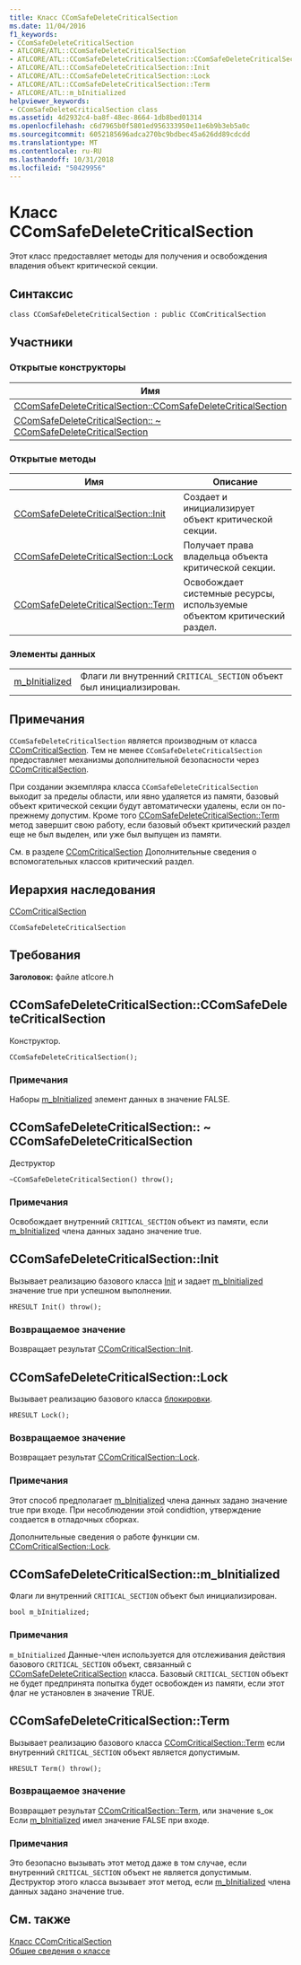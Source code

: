 ```yaml
---
title: Класс CComSafeDeleteCriticalSection
ms.date: 11/04/2016
f1_keywords:
- CComSafeDeleteCriticalSection
- ATLCORE/ATL::CComSafeDeleteCriticalSection
- ATLCORE/ATL::CComSafeDeleteCriticalSection::CComSafeDeleteCriticalSection
- ATLCORE/ATL::CComSafeDeleteCriticalSection::Init
- ATLCORE/ATL::CComSafeDeleteCriticalSection::Lock
- ATLCORE/ATL::CComSafeDeleteCriticalSection::Term
- ATLCORE/ATL::m_bInitialized
helpviewer_keywords:
- CComSafeDeleteCriticalSection class
ms.assetid: 4d2932c4-ba8f-48ec-8664-1db8bed01314
ms.openlocfilehash: c6d7965b0f5801ed956333950e11e6b9b3eb5a0c
ms.sourcegitcommit: 6052185696adca270bc9bdbec45a626dd89cdcdd
ms.translationtype: MT
ms.contentlocale: ru-RU
ms.lasthandoff: 10/31/2018
ms.locfileid: "50429956"
---
```

# <a name="ccomsafedeletecriticalsection-class"></a>Класс CComSafeDeleteCriticalSection

Этот класс предоставляет методы для получения и освобождения владения объект критической секции.

## <a name="syntax"></a>Синтаксис

```
class CComSafeDeleteCriticalSection : public CComCriticalSection
```

## <a name="members"></a>Участники

### <a name="public-constructors"></a>Открытые конструкторы

|Имя|Описание|
|----------|-----------------|
|[CComSafeDeleteCriticalSection::CComSafeDeleteCriticalSection](#ccomsafedeletecriticalsection)|Конструктор.|
|[CComSafeDeleteCriticalSection:: ~ CComSafeDeleteCriticalSection](#dtor)|Деструктор|

### <a name="public-methods"></a>Открытые методы

|Имя|Описание|
|----------|-----------------|
|[CComSafeDeleteCriticalSection::Init](#init)|Создает и инициализирует объект критической секции.|
|[CComSafeDeleteCriticalSection::Lock](#lock)|Получает права владельца объекта критической секции.|
|[CComSafeDeleteCriticalSection::Term](#term)|Освобождает системные ресурсы, используемые объектом критический раздел.|

### <a name="data-members"></a>Элементы данных

|||
|-|-|
|[m_bInitialized](#m_binitialized)|Флаги ли внутренний `CRITICAL_SECTION` объект был инициализирован.|

## <a name="remarks"></a>Примечания

`CComSafeDeleteCriticalSection` является производным от класса [CComCriticalSection](../../atl/reference/ccomcriticalsection-class.md). Тем не менее `CComSafeDeleteCriticalSection` предоставляет механизмы дополнительной безопасности через [CComCriticalSection](../../atl/reference/ccomcriticalsection-class.md).

При создании экземпляра класса `CComSafeDeleteCriticalSection` выходит за пределы области, или явно удаляется из памяти, базовый объект критической секции будут автоматически удалены, если он по-прежнему допустим. Кроме того [CComSafeDeleteCriticalSection::Term](#term) метод завершит свою работу, если базовый объект критический раздел еще не был выделен, или уже был выпущен из памяти.

См. в разделе [CComCriticalSection](../../atl/reference/ccomcriticalsection-class.md) Дополнительные сведения о вспомогательных классов критический раздел.

## <a name="inheritance-hierarchy"></a>Иерархия наследования

[CComCriticalSection](../../atl/reference/ccomcriticalsection-class.md)

`CComSafeDeleteCriticalSection`

## <a name="requirements"></a>Требования

**Заголовок:** файле atlcore.h

##  <a name="ccomsafedeletecriticalsection"></a>  CComSafeDeleteCriticalSection::CComSafeDeleteCriticalSection

Конструктор.

```
CComSafeDeleteCriticalSection();
```

### <a name="remarks"></a>Примечания

Наборы [m_bInitialized](#m_binitialized) элемент данных в значение FALSE.

##  <a name="dtor"></a>  CComSafeDeleteCriticalSection:: ~ CComSafeDeleteCriticalSection

Деструктор

```
~CComSafeDeleteCriticalSection() throw();
```

### <a name="remarks"></a>Примечания

Освобождает внутренний `CRITICAL_SECTION` объект из памяти, если [m_bInitialized](#m_binitialized) члена данных задано значение true.

##  <a name="init"></a>  CComSafeDeleteCriticalSection::Init

Вызывает реализацию базового класса [Init](/visualstudio/debugger/init) и задает [m_bInitialized](#m_binitialized) значение true при успешном выполнении.

```
HRESULT Init() throw();
```

### <a name="return-value"></a>Возвращаемое значение

Возвращает результат [CComCriticalSection::Init](../../atl/reference/ccomcriticalsection-class.md#init).

##  <a name="lock"></a>  CComSafeDeleteCriticalSection::Lock

Вызывает реализацию базового класса [блокировки](ccomcriticalsection-class.md#lock).

```
HRESULT Lock();
```

### <a name="return-value"></a>Возвращаемое значение

Возвращает результат [CComCriticalSection::Lock](../../atl/reference/ccomcriticalsection-class.md#lock).

### <a name="remarks"></a>Примечания

Этот способ предполагает [m_bInitialized](#m_binitialized) члена данных задано значение true при входе. При несоблюдении этой condidtion, утверждение создается в отладочных сборках.

Дополнительные сведения о работе функции см. [CComCriticalSection::Lock](../../atl/reference/ccomcriticalsection-class.md#lock).

##  <a name="m_binitialized"></a>  CComSafeDeleteCriticalSection::m_bInitialized

Флаги ли внутренний `CRITICAL_SECTION` объект был инициализирован.

```
bool m_bInitialized;
```

### <a name="remarks"></a>Примечания

`m_bInitialized` Данные-член используется для отслеживания действия базового `CRITICAL_SECTION` объект, связанный с [CComSafeDeleteCriticalSection](../../atl/reference/ccomsafedeletecriticalsection-class.md) класса. Базовый `CRITICAL_SECTION` объект не будет предпринята попытка будет освобожден из памяти, если этот флаг не установлен в значение TRUE.

##  <a name="term"></a>  CComSafeDeleteCriticalSection::Term

Вызывает реализацию базового класса [CComCriticalSection::Term](../../atl/reference/ccomcriticalsection-class.md#term) если внутренний `CRITICAL_SECTION` объект является допустимым.

```
HRESULT Term() throw();
```

### <a name="return-value"></a>Возвращаемое значение

Возвращает результат [CComCriticalSection::Term](../../atl/reference/ccomcriticalsection-class.md#term), или значение s_ок Если [m_bInitialized](#m_binitialized) имел значение FALSE при входе.

### <a name="remarks"></a>Примечания

Это безопасно вызывать этот метод даже в том случае, если внутренний `CRITICAL_SECTION` объект не является допустимым. Деструктор этого класса вызывает этот метод, если [m_bInitialized](#m_binitialized) члена данных задано значение true.

## <a name="see-also"></a>См. также

[Класс CComCriticalSection](../../atl/reference/ccomcriticalsection-class.md)<br/>
[Общие сведения о классе](../../atl/atl-class-overview.md)
